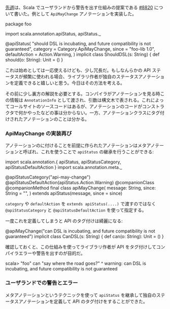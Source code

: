  [8820]: https://github.com/scala/scala/pull/8820
  [ApiMayChange]: https://doc.akka.io/docs/akka/current/common/may-change.html

[先週](http://eed3si9n.com/ja/user-land-compiler-warnings-in-scala)は、Scala でユーザランドから警告を出す仕組みの提案である [#8820][8820] について書いた。例として `ApiMayChange` アノテーションを実装した。

<scala>
package foo

import scala.annotation.apiStatus, apiStatus._

@apiStatus(
  "should DSL is incubating, and future compatibility is not guaranteed",
  category = Category.ApiMayChange,
  since = "foo-lib 1.0",
  defaultAction = Action.Warning,
)
implicit class ShouldDSL(s: String) {
  def should(o: String): Unit = ()
}
</scala>

これは始めとしては一応使えるけども、少し冗長だ。もしなんらかの API ステータスが頻繁に使われる場合、ライブラリ作者が独自のステータスアノテーションを定義できると嬉しいと思う。今日はその方法を考える。

その前に少し裏方の解説を必要とする。コンパイラがアノテーションを見る時この情報は `AnnotationInfo` として渡され、引数は構文木で表される。これによってコールサイトのソースコードはあるが、アノテーションのコードがコンストラクタで何かやったなどの事は分からない。一方、アノテーションクラスにタグ付けされたアノテーションのことは分かる。

### ApiMayChange の実装再び

アノテーションのに付けることを前提に作られたアノテーションはメタアノテーションと呼ばれ、これを使うことで `apiStatus` の継承を行うことができる:

<scala>
import scala.annotation.{ apiStatus, apiStatusCategory, apiStatusDefaultAction }
import scala.annotation.meta._

@apiStatusCategory("api-may-change")
@apiStatusDefaultAction(apiStatus.Action.Warning)
@companionClass @companionMethod
final class apiMayChange(
  message: String,
  since: String = "",
) extends apiStatus(message, since = since)
</scala>

`category` や `defaultAction` を `extends apiStatus(....)` で渡すのではなく `@apiStatusCategory` と `@apiStatusDefaultAction` を使って指定する。

一度これを定義してしまうと API のタグ付けは綺麗になる:

<scala>
@apiMayChange("can DSL is incubating, and future compatibility is not guaranteed")
implicit class CanDSL(s: String) {
  def can(o: String): Unit = ()
}
</scala>

確認しておくと、この仕組みを使ってライブラリ作者が API をタグ付けしてコンパイラエラーや警告を出すのが目的だ。

<scala>
scala> "foo" can "say where the road goes?"
       ^
       warning: can DSL is incubating, and future compatibility is not guaranteed
</scala>

### ユーザランドでの警告とエラー

メタアノテーションというテクニックを使って `apiStatus` を継承して独自のステータスアノテーションを定義して API のタグ付けをすることができた。
